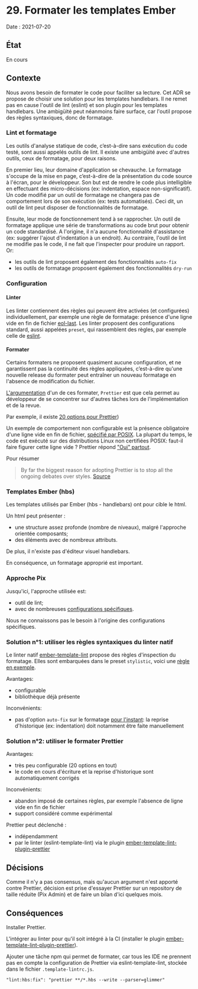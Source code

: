 # 29. Formater les templates Ember

Date : 2021-07-20

## État

En cours

## Contexte
Nous avons besoin de formater le code pour faciliter sa lecture.
Cet ADR se propose de choisir une solution pour les templates handlebars.
Il ne remet pas en cause l'outil de lint (eslint) et son plugin pour les templates handlebars.
Une ambigüité peut néanmoins faire surface, car l'outil propose des règles syntaxiques, donc de formatage.

### Lint et formatage
Les outils d'analyse statique de code, c’est-à-dire sans exécution du code testé, sont aussi appelés outils de lint.
Il existe une ambigüité avec d'autres outils, ceux de formatage, pour deux raisons.  

En premier lieu, leur domaine d'application se chevauche.
Le formatage s'occupe de la mise en page, c’est-à-dire de la présentation du code source à l'écran, pour le développeur.
Son but est de rendre le code plus intelligible en effectuant des micro-décisions (ex: indentation, espace non-significatif).
Un code modifié par un outil de formatage ne changera pas de comportement lors de son exécution (ex: tests 
automatisés). Ceci dit, un outil de lint peut disposer de fonctionnalités de formatage.

Ensuite, leur mode de fonctionnement tend à se rapprocher.
Un outil de formatage applique une série de transformations au code brut pour obtenir un code standardisé.
A l'origine, il n'a aucune fonctionnalité d'assistance (ex: suggérer l'ajout d'indentation à un endroit).
Au contraire, l'outil de lint ne modifie pas le code, il ne fait que l'inspecter pour produire un rapport.
Or:
- les outils de lint proposent également des fonctionnalités `auto-fix`
- les outils de formatage proposent également des fonctionnalités `dry-run`

### Configuration

#### Linter
Les linter contiennent des règles qui peuvent être activées (et configurées) individuellement, par exemple 
une règle de formatage: présence d'une ligne vide en fin de fichier [eol-last](https://eslint.org/docs/rules/eol-last).
Les linter proposent des configurations standard, aussi appelées `preset`, qui rassemblent des règles, par exemple celle 
de [eslint](https://github.com/eslint/eslint/blob/master/conf/eslint-recommended.js). 

#### Formater

Certains formaters ne proposent quasiment aucune configuration, et ne garantissent pas la continuité des 
règles appliquées, c’est-à-dire qu'une nouvelle release du formater peut entraîner un nouveau formatage
en l'absence de modification du fichier.

[L'argumentation](https://prettier.io/docs/en/why-prettier.html) d'un de ces formater, `Prettier` est que cela
permet au développeur de se concentrer sur d'autres tâches lors de l'implémentation et de la revue.

Par exemple, il existe [20 options pour Prettier](https://prettier.io/docs/en/options.html#end-of-line))

Un exemple de comportement non configurable est la présence obligatoire d'une ligne vide en fin de fichier,
[spécifié par POSIX](https://stackoverflow.com/questions/729692/why-should-text-files-end-with-a-newline/729795).
La plupart du temps, le code est exécuté sur des distributions Linux non certifiées POSIX: faut-il faire figurer
cette ligne vide ? Prettier répond ["Oui" partout](https://github.com/prettier/prettier/issues/6360).

Pour résumer
> By far the biggest reason for adopting Prettier is to stop all the ongoing debates over styles.
[Source](https://prettier.io/docs/en/option-philosophy.html)

### Templates Ember (hbs)

Les templates utilisés par Ember (hbs - handlebars) ont pour cible le html.

Un html peut présenter :
- une structure assez profonde (nombre de niveaux), malgré l'approche orientée composants;
- des éléments avec de nombreux attributs.

De plus, il n'existe pas d'éditeur visuel handlebars. 

En conséquence, un formatage approprié est important. 

### Approche Pix
Jusqu'ici, l'approche utilisée est:
- outil de lint;
- avec de nombreuses [configurations spécifiques](../../.eslintrc.cjs).

Nous ne connaissons pas le besoin à l'origine des configurations spécifiques.


### Solution n°1: utiliser les règles syntaxiques du linter natif
Le linter natif [ember-template-lint](https://github.com/ember-template-lint) propose des règles d'inspection du 
formatage. Elles sont embarquées dans le preset `stylistic`, voici une [règle en exemple](https://github.com/ember-template-lint/ember-template-lint/blob/master/docs/rule/linebreak-style.md).

Avantages:
- configurable
- bibliothèque déjà présente

Inconvénients:
- pas d'option `auto-fix` sur le formatage [pour l'instant](https://github.com/ember-template-lint/ember-template-lint/issues/1180): la reprise d'historique (ex: indentation) doit notamment être faite manuellement

### Solution n°2: utiliser le formater Prettier
Avantages:
- très peu configurable (20 options en tout)
- le code en cours d'écriture et la reprise d'historique sont automatiquement corrigés

Inconvénients:
- abandon imposé de certaines règles, par exemple l'absence de ligne vide en fin de fichier
- support considéré comme expérimental

Prettier peut déclenché :
- indépendamment
- par le linter (eslint-template-lint) via le plugin [ember-template-lint-plugin-prettier](https://github.com/ember-template-lint/ember-template-lint-plugin-prettier)

## Décisions

Comme il n'y a pas consensus, mais qu'aucun argument n'est apporté contre Prettier,
décision est prise d'essayer Prettier sur un repository de taille réduite (Pix Admin)
et de faire un bilan d'ici quelques mois.

## Conséquences

Installer Prettier.

L'intégrer au linter pour qu'il soit intégré à la CI (installer le plugin [ember-template-lint-plugin-prettier](https://github.com/ember-template-lint/ember-template-lint-plugin-prettier)).

Ajouter une tâche npm qui permet de formater, car tous les IDE ne prennent pas en compte la configuration de
Prettier via eslint-template-lint, stockée dans le fichier `.template-lintrc.js`.

`"lint:hbs:fix": "prettier **/*.hbs --write --parser=glimmer"`
